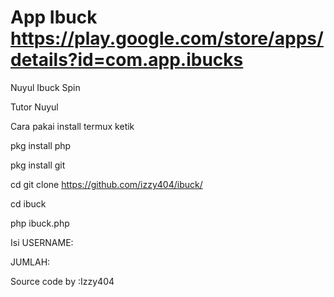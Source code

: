 # App Ibuck https://play.google.com/store/apps/details?id=com.app.ibucks
Nuyul Ibuck Spin

Tutor Nuyul

Cara pakai install termux ketik

pkg install php

pkg install git

cd git clone https://github.com/izzy404/ibuck/

cd ibuck

php ibuck.php

Isi USERNAME:

JUMLAH:

Source code by :Izzy404
